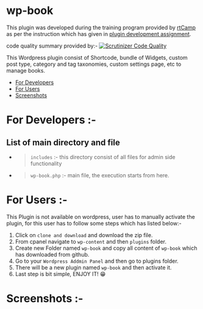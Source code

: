 # wp-book

This plugin was developed during the training program provided by [rtCamp](https://rtcamp.com/) as per the instruction which has given in [plugin development assignment](https://learn.rtcamp.com/topic/plugin-development-assignment/).

code quality summary  provided by:- [![Scrutinizer Code Quality](https://scrutinizer-ci.com/g/arth36/wp-book/badges/quality-score.png?b=master)](https://scrutinizer-ci.com/g/arth36/wp-book/?branch=master)

This Wordpress plugin consist of Shortcode, bundle of Widgets, custom post type, category and tag taxonomies, custom settings page, etc to manage books.

* [ For Developers ](#for-developers)
* [ For Users ](#for-users)
* [ Screenshots ](#screenshots)

# For Developers :-

## List of main directory and file

  * >`includes` :- this directory consist of all files for admin side functionality
  * >`wp-book.php` :- main file, the execution starts from here.

# For Users :-
	
This Plugin is not available on wordpress, user has to manually activate the plugin, for this user has to follow some steps which has listed below:-

 1. Click on `clone and download` and download the zip file.
 2. From cpanel navigate to `wp-content` and then `plugins` folder.
 3. Create new Folder named `wp-book` and copy all content of `wp-book` which has downloaded from github.
 4. Go to your `Wordpress Addmin Panel` and then go to plugins folder.
 5. There will be a new plugin named `wp-book` and then activate it.
 6. Last step is bit simple, ENJOY IT! :grin:

# Screenshots :-